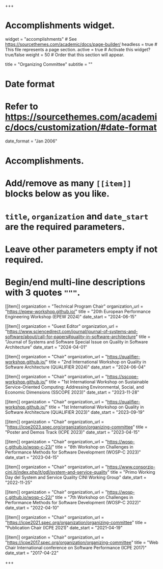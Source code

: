 +++
# Accomplishments widget.
widget = "accomplishments"  # See https://sourcethemes.com/academic/docs/page-builder/
headless = true  # This file represents a page section.
active = true  # Activate this widget? true/false
weight = 50  # Order that this section will appear.

title = "Organizing Committee"
subtitle = ""

# Date format
#   Refer to https://sourcethemes.com/academic/docs/customization/#date-format
date_format = "Jan 2006"

# Accomplishments.
#   Add/remove as many `[[item]]` blocks below as you like.
#   `title`, `organization` and `date_start` are the required parameters.
#   Leave other parameters empty if not required.
#   Begin/end multi-line descriptions with 3 quotes `"""`.

[[item]]
  organization = "Technical Program Chair"
  organization_url = "https://epew-workshop.github.io/"
  title = "20th European Performance Engineering Workshop (EPEW 2024)"
  date_start = "2024-06-15"

[[item]]
  organization = "Guest Editor"
  organization_url = "https://www.sciencedirect.com/journal/journal-of-systems-and-software/about/call-for-papers#quality-in-software-architecture"
  title = "Journal of Systems and Software Special Issue on Quality in Software Architecture"
  date_start = "2024-04-01"

[[item]]
  organization = "Chair"
  organization_url = "https://qualifier-workshop.github.io/"
  title = "2nd International Workshop on Quality in Software Architecture (QUALIFIER 2024)"
  date_start = "2024-06-04"

[[item]]
  organization = "Chair"
  organization_url = "https://sscope-workshop.github.io/"
  title = "1st International Workshop on Sustainable Service-Oriented Computing: Addressing Environmental, Social, and Economic Dimensions (SSCOPE 2023)"
  date_start = "2023-11-28"

[[item]]
  organization = "Chair"
  organization_url = "https://qualifier-workshop.github.io/"
  title = "1st International Workshop on Quality in Software Architecture (QUALIFIER 2023)"
  date_start = "2023-09-19"

[[item]]
  organization = "Chair"
  organization_url = "https://icpe2023.spec.org/organization/organizing-committee"
  title = "Poster and Demos Track (ICPE 2023)"
  date_start = "2023-04-15"

[[item]]
  organization = "Chair"
  organization_url = "https://wosp-c.github.io/wosp-c-23/"
  title = "8th Workshop on Challenges in Performance Methods for Software Development (WOSP-C 2023)"
  date_start = "2023-04-15"

[[item]]
  organization = "Chair"
  organization_url = "https://www.consorzio-cini.it/index.php/it/gdl/system-and-service-quality"
  title = "Primo Working Day del System and Service Quality CINI Working Group"
  date_start = "2022-11-25"

[[item]]
  organization = "Chair"
  organization_url = "https://wosp-c.github.io/wosp-c-22/"
  title = "7th Workshop on Challenges in Performance Methods for Software Development (WOSP-C 2022)"
  date_start = "2022-04-10"

[[item]]
  organization = "Chair"
  organization_url = "https://icpe2021.spec.org/organization/organizing-committee"
  title = "Publication Chair (ICPE 2021)"
  date_start = "2021-04-19"

[[item]]
  organization = "Chair"
  organization_url = "https://icpe2017.spec.org/organization/organizing-committee"
  title = "Web Chair International conference on Software Performance (ICPE 2017)"
  date_start = "2017-04-22"	

+++
